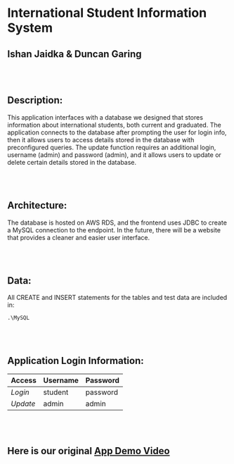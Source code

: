 # International Student Information System

## Ishan Jaidka & Duncan Garing

<br><br>

## Description:

This application interfaces with a database we designed that stores information about international students, both current and graduated. The application connects to the database after prompting the user for login info, then it allows users to access details stored in the database with preconfigured queries. The update function requires an additional login, username (admin) and password (admin), and it allows users to update or delete certain details stored in the database.

<br><br>

## Architecture:

The database is hosted on AWS RDS, and the frontend uses JDBC to create a MySQL connection to the endpoint. In the future, there will be a website that provides a cleaner and easier user interface.

<br><br>

## Data:

All CREATE and INSERT statements for the tables and test data are included in: 
```
.\MySQL
```


<br><br>

## Application Login Information:

| Access | Username | Password |
| --- | --- | --- |
| *Login* | student | password |
| *Update* | admin | admin |

<br><br>

## Here is our original [App Demo Video](https://youtu.be/0sxtlQhBy0A)